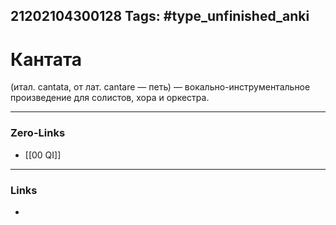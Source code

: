 21202104300128
Tags: #type_unfinished_anki 
---
# Кантата

(итал. cantata, от лат. саntare — петь) — вокально-инструментальное произведение для солистов, хора и оркестра.

---
### Zero-Links
- [[00 QI]]
---
### Links
-